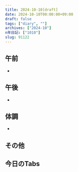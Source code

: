```yaml
---
title: 2024-10-10[draft]
date: 2024-10-10T00:00:00+09:00
draft: false
tags: ["diary", ""]
archives: ["2024-10"]
n年日記: ["1010"]
slug: 91122
---
```

## 午前
- 
## 午後
- 
## 体調
- 
## その他
## 今日のTabs